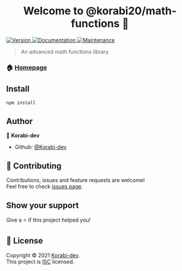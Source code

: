<h1 align="center">Welcome to @korabi20/math-functions 👋</h1>
<p>
  <a href="https://www.npmjs.com/package/@korabi20/math-functions" target="_blank">
    <img alt="Version" src="https://img.shields.io/npm/v/@korabi20/math-functions.svg">
  </a>
  <a href="https://github.com/Korabi-dev/Math-functions.js#readme" target="_blank">
    <img alt="Documentation" src="https://img.shields.io/badge/documentation-yes-brightgreen.svg" />
  </a>
  <a href="https://github.com/Korabi-dev/Math-functions.js/graphs/commit-activity" target="_blank">
    <img alt="Maintenance" src="https://img.shields.io/badge/Maintained%3F-yes-green.svg" />
  </a>
</p>

> An advanced math functions library

### 🏠 [Homepage](https://github.com/Korabi-dev/Math-functions.js#readme)

## Install

```sh
npm install
```

## Author

👤 **Korabi-dev**

* Github: [@Korabi-dev](https://github.com/Korabi-dev)

## 🤝 Contributing

Contributions, issues and feature requests are welcome!<br />Feel free to check [issues page](https://github.com/Korabi-dev/Math-functions.js/issues).

## Show your support

Give a ⭐️ if this project helped you!

## 📝 License

Copyright © 2021 [Korabi-dev](https://github.com/Korabi-dev).<br />
This project is [ISC](https://github.com/Korabi-dev/Math-functions.js/blob/master/LICENSE) licensed.